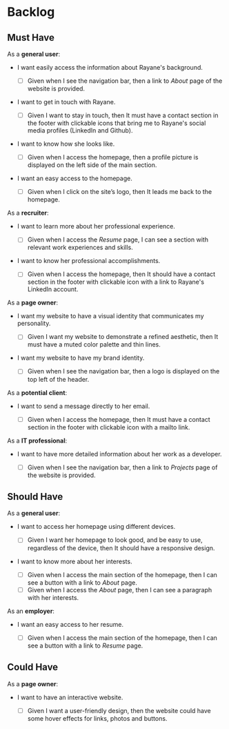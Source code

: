 # Backlog

## **Must Have**

As a **general user**:

-  I want easily access the information about Rayane's background.

   -  [ ] Given when I see the navigation bar, then a link to _About_ page of the website is provided.

-  I want to get in touch with Rayane.

   -  [ ] Given I want to stay in touch, then It must have a contact section in the footer with clickable icons that bring me to Rayane's social media profiles (LinkedIn and Github).

-  I want to know how she looks like.

   -  [ ] Given when I access the homepage, then a profile picture is displayed on the left side of the main section.

-  I want an easy access to the homepage.

   -  [ ] Given when I click on the site’s logo, then It leads me back to the homepage.

As a **recruiter**:

-  I want to learn more about her professional experience.

   -  [ ] Given when I access the _Resume_ page, I can see a section with relevant work experiences and skills.

-  I want to know her professional accomplishments.

   -  [ ] Given when I access the homepage, then It should have a contact section in the footer with clickable icon with a link to Rayane's LinkedIn account.

As a **page owner**:

-  I want my website to have a visual identity that communicates my personality.

   -  [ ] Given I want my website to demonstrate a refined aesthetic, then It must have a muted color palette and thin lines.

-  I want my website to have my brand identity.

   -  [ ] Given when I see the navigation bar, then a logo is displayed on the top left of the header.

As a **potential client**:

-  I want to send a message directly to her email.

   -  [ ] Given when I access the homepage, then It must have a contact section in the footer with clickable icon with a mailto link.

As a **IT professional**:

-  I want to have more detailed information about her work as a developer.

   -  [ ] Given when I see the navigation bar, then a link to _Projects_ page of the website is provided.

## **Should Have**

As a **general user**:

-  I want to access her homepage using different devices.

   -  [ ] Given I want her homepage to look good, and be easy to use, regardless of the device, then It should have a responsive design.

-  I want to know more about her interests.

   -  [ ] Given when I access the main section of the homepage, then I can see a button with a link to _About_ page.
   -  [ ] Given when I access the _About_ page, then I can see a paragraph with her interests.

As an **employer**:

-  I want an easy access to her resume.

   -  [ ] Given when I access the main section of the homepage, then I can see a button with a link to _Resume_ page.

## **Could Have**

As a **page owner**:

-  I want to have an interactive website.

   -  [ ] Given I want a user-friendly design, then the website could have some hover effects for links, photos and buttons.
